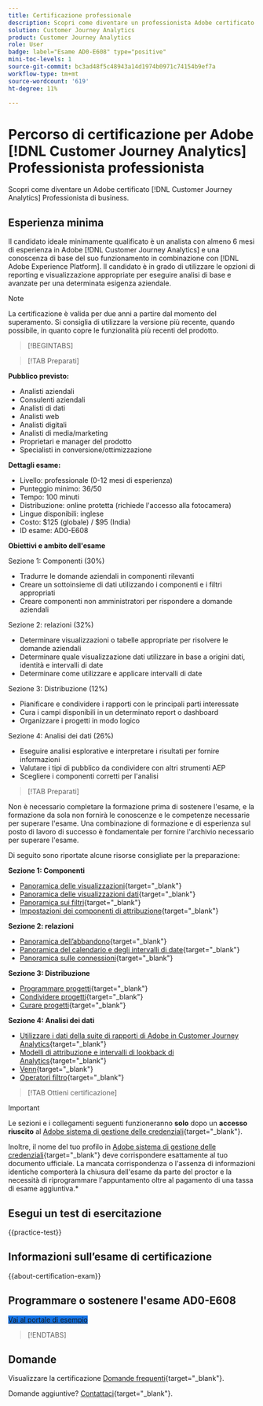 ```yaml
---
title: Certificazione professionale
description: Scopri come diventare un professionista Adobe certificato in [!DNL Customer Journey Analytics]
solution: Customer Journey Analytics
product: Customer Journey Analytics
role: User
badge: label="Esame AD0-E608" type="positive"
mini-toc-levels: 1
source-git-commit: bc3ad48f5c48943a14d1974b0971c74154b9ef7a
workflow-type: tm+mt
source-wordcount: '619'
ht-degree: 11%

---
```


# Percorso di certificazione per Adobe [!DNL Customer Journey Analytics] Professionista professionista

Scopri come diventare un Adobe certificato [!DNL Customer Journey Analytics] Professionista di business.

## Esperienza minima

Il candidato ideale minimamente qualificato è un analista con almeno 6 mesi di esperienza in Adobe [!DNL Customer Journey Analytics] e una conoscenza di base del suo funzionamento in combinazione con [!DNL Adobe Experience Platform]. Il candidato è in grado di utilizzare le opzioni di reporting e visualizzazione appropriate per eseguire analisi di base e avanzate per una determinata esigenza aziendale.

>[!NOTE]
>
>La certificazione è valida per due anni a partire dal momento del superamento. Si consiglia di utilizzare la versione più recente, quando possibile, in quanto copre le funzionalità più recenti del prodotto.

>[!BEGINTABS]

>[!TAB Preparati]

**Pubblico previsto:**

* Analisti aziendali
* Consulenti aziendali
* Analisti di dati
* Analisti web
* Analisti digitali
* Analisti di media/marketing
* Proprietari e manager del prodotto
* Specialisti in conversione/ottimizzazione

**Dettagli esame:**

* Livello: professionale (0-12 mesi di esperienza)
* Punteggio minimo: 36/50
* Tempo: 100 minuti
* Distribuzione: online protetta (richiede l&#39;accesso alla fotocamera)
* Lingue disponibili: inglese
* Costo: $125 (globale) / $95 (India)
* ID esame: AD0-E608

**Obiettivi e ambito dell&#39;esame**

Sezione 1: Componenti (30%)

* Tradurre le domande aziendali in componenti rilevanti
* Creare un sottoinsieme di dati utilizzando i componenti e i filtri appropriati
* Creare componenti non amministratori per rispondere a domande aziendali

Sezione 2: relazioni (32%)

* Determinare visualizzazioni o tabelle appropriate per risolvere le domande aziendali
* Determinare quale visualizzazione dati utilizzare in base a origini dati, identità e intervalli di date
* Determinare come utilizzare e applicare intervalli di date

Sezione 3: Distribuzione (12%)

* Pianificare e condividere i rapporti con le principali parti interessate
* Cura i campi disponibili in un determinato report o dashboard
* Organizzare i progetti in modo logico

Sezione 4: Analisi dei dati (26%)

* Eseguire analisi esplorative e interpretare i risultati per fornire informazioni
* Valutare i tipi di pubblico da condividere con altri strumenti AEP
* Scegliere i componenti corretti per l&#39;analisi

>[!TAB Preparati]

Non è necessario completare la formazione prima di sostenere l&#39;esame, e la formazione da sola non fornirà le conoscenze e le competenze necessarie per superare l&#39;esame. Una combinazione di formazione e di esperienza sul posto di lavoro di successo è fondamentale per fornire l&#39;archivio necessario per superare l&#39;esame.

Di seguito sono riportate alcune risorse consigliate per la preparazione:

**Sezione 1: Componenti**

* [Panoramica delle visualizzazioni](https://experienceleague.adobe.com/docs/analytics-platform/using/cja-workspace/visualizations/freeform-analysis-visualizations.html){target="_blank"}
* [Panoramica delle visualizzazioni dati](https://experienceleague.adobe.com/docs/analytics-platform/using/cja-dataviews/data-views.html?lang=it){target="_blank"}
* [Panoramica sui filtri](https://experienceleague.adobe.com/docs/analytics-platform/using/cja-components/cja-filters/filters-overview.html){target="_blank"}
* [Impostazioni dei componenti di attribuzione](https://experienceleague.adobe.com/docs/analytics-platform/using/cja-dataviews/component-settings/attribution.html){target="_blank"}

**Sezione 2: relazioni**

* [Panoramica dell’abbandono](https://experienceleague.adobe.com/docs/analytics-platform/using/cja-workspace/visualizations/fallout/fallout-flow.html){target="_blank"}
* [Panoramica del calendario e degli intervalli di date](https://experienceleague.adobe.com/docs/analytics-platform/using/cja-components/cja-date-ranges/calendar.html){target="_blank"}
* [Panoramica sulle connessioni](https://experienceleague.adobe.com/docs/analytics-platform/using/cja-connections/overview.html?lang=it){target="_blank"}

**Sezione 3: Distribuzione**

* [Programmare progetti](https://experienceleague.adobe.com/docs/analytics-platform/using/cja-workspace/curate-share/t-schedule-report.html?lang=it){target="_blank"}
* [Condividere progetti](https://experienceleague.adobe.com/docs/analytics-platform/using/cja-workspace/curate-share/share-projects.html?lang=it){target="_blank"}
* [Curare progetti](https://experienceleague.adobe.com/docs/analytics-platform/using/cja-workspace/curate-share/curate.html){target="_blank"}

**Sezione 4: Analisi dei dati**

* [Utilizzare i dati della suite di rapporti di Adobe in Customer Journey Analytics](https://experienceleague.adobe.com/docs/analytics-platform/using/compare-aa-cja/cja-aa-comparison/aa-data-in-cja.html){target="_blank"}
* [Modelli di attribuzione e intervalli di lookback di Analytics](https://experienceleague.adobe.com/docs/analytics/analyze/analysis-workspace/attribution/models.html?lang=en%22%3ehttps://experienceleague.adobe.com/docs/analytics/analyze/analysis-workspace/attribution/models.html){target="_blank"}
* [Venn](https://experienceleague.adobe.com/docs/analytics/analyze/analysis-workspace/visualizations/venn.html?lang=it){target="_blank"}
* [Operatori filtro](https://experienceleague.adobe.com/docs/analytics-platform/using/cja-components/cja-filters/operators.html){target="_blank"}

>[!TAB Ottieni certificazione]

>[!IMPORTANT]
>
>Le sezioni e i collegamenti seguenti funzioneranno **solo** dopo un **accesso riuscito** al [Adobe sistema di gestione delle credenziali](https://www.certmetrics.com/adobe){target="_blank"}.
>
>Inoltre, il nome del tuo profilo in [Adobe sistema di gestione delle credenziali](https://www.certmetrics.com/adobe){target="_blank"} deve corrispondere esattamente al tuo documento ufficiale. La mancata corrispondenza o l&#39;assenza di informazioni identiche comporterà la chiusura dell&#39;esame da parte del proctor e la necessità di riprogrammare l&#39;appuntamento oltre al pagamento di una tassa di esame aggiuntiva.*


## Esegui un test di esercitazione

{{practice-test}}

## Informazioni sull’esame di certificazione

{{about-certification-exam}}

## Programmare o sostenere l&#39;esame AD0-E608

<a href="https://www.certmetrics.com/adobe/candidate/examity_sso.aspx?eid=AD0-E608" target="_blank" class="spectrum-Button spectrum-Button--fill spectrum-Button--accent spectrum-Button--sizeM is-margin-bottom-big-big at-element-click-tracking" style="background-color:#1473E6">

<span class="spectrum-Button-label has-no-wrap">
   Vai al portale di esempio
</span>
</a>

>[!ENDTABS]

## Domande

Visualizzare la certificazione [Domande frequenti](https://experienceleague.adobe.com/docs/certification/certification/faq.html){target="_blank"}.

Domande aggiuntive? [Contattaci](mailto:certif@adobe.com){target="_blank"}.
